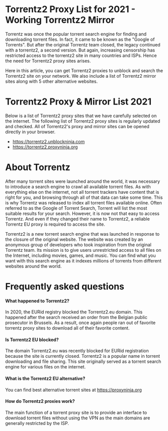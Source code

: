 # Torrentz2 Proxy List for 2021 - Working Torrentz2 Mirror

Torrentz was once the popular torrent search engine for finding and downloading torrent files. In fact, it came to be known as the "Google of Torrents". But after the original Torrentz team closed, the legacy continued with a torrentz2, a second version. But again, increasing censorship has restricted access to the torrentz2 site in many countries and ISPs. Hence the need for Torrentz2 proxy sites arises.

Here in this article, you can get Torrentz2 proxies to unblock and search the Torrentz2 site on your network. We also include a list of Torrentz2 mirror sites along with 5 other alternative websites.


# Torrentz2 Proxy & Mirror List 2021

Below is a list of Torrentz2 proxy sites that we have carefully selected on the internet. The following list of Torrentz2 proxy sites is regularly updated and checked. All of Torrentz2's proxy and mirror sites can be opened directly in your browser.

- https://torrentz2.unblockninja.com
- https://torrentz2.proxyninja.org

# About Torrentz

After many torrent sites were launched around the world, it was necessary to introduce a search engine to crawl all available torrent files. As with everything else on the internet, not all torrent trackers have content that is right for you, and browsing through all of that data can take some time. This is why Torrentz was released to index all torrent files available online. Often referred to as the Google of Torrent Search, Torrent will list the most suitable results for your search. However, it is now not that easy to access Torrentz. And even if they changed their name to Torrentz2, a reliable Torrentz EU proxy is required to access the site.

Torrentz2 is a new torrent search engine that was launched in response to the closure of the original website. The website was created by an anonymous group of developers who took inspiration from the original Torrentz team. Its mission is to give users unrestricted access to all files on the Internet, including movies, games, and music. You can find what you want with this search engine as it indexes millions of torrents from different websites around the world.

# Frequently asked questions

#### What happened to Torrentz2?
In 2020, the EURid registry blocked the Torrentz2.eu domain. This happened after the search received an order from the Belgian public prosecutor in Brussels. As a result, once again people ran out of favorite torrentz proxy sites to download all of their favorite content.


#### Is Torrentz2 EU blocked?
The domain Torrentz2.eu was recently blocked for EURid registration because the site is currently closed. Torrentz2 is a popular name in torrent downloading and file sharing. This site originally served as a torrent search engine for various files on the internet.

#### What is the Torrentz2 EU alternative?
You can find best alternative torrent sites at https://proxyninja.org


#### How do Torrentz2 proxies work?

The main function of a torrent proxy site is to provide an interface to download torrent files without using the VPN as the main domains are generally restricted by the ISP.
